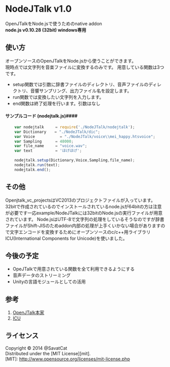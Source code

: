 NodeJTalk v1.0
=========
OpenJTalkをNode.jsで使うためのnative addon  
**node.js v0.10.28 (32bit) windows専用**

使い方
------
オープンソースのOpenJTalkをNode.jsから使うことができます。  
現時点では文字列を音楽ファイルに変換するのみです。
用意している関数は3つです。
+ setup関数では引数に辞書ファイルのディレクトリ、音声ファイルのディレクトリ、音響サンプリング、出力ファイル名を設定します。
+   run関数では変換したい文字列を入力します。
+   end関数は終了処理を行います。引数はなし
#### サンプルコード (nodejtalk.js)####
```javascript
    var nodejtalk     = require('./NodeJTalk/nodejtalk');
    var Dictionary 　 = "./NodeJTalk/dic";  
    var Voice	        = "./NodeJTalk/voice\\mei_happy.htsvoice";  
    var Sampling      = 48000;  
    var file_name     = "voice.wav";  
    var text          = 'ほげほげ'; 
    
    nodejtalk.setup(Dictionary,Voice,Sampling,file_name); 
    nodejtalk.run(text);  
    nodejtalk.end();  
```
その他
------
Openjtalk_vc_projectsはVC2013のプロジェクトファイルが入っています。32bitで作成されているのでインストールされているnode.jsが64bitの方は注意が必要です一応example/NodeJTalkには32bitのNode.jsの実行ファイルが用意されています。
Node.jsはUTF-8で文字列の処理をしているそうなのですが辞書ファイルがShift-JISのためaddon内部の処理が上手くいかない場合がありますので文字エンコードを変換するためにオープンソースのc/c++用ライブラリICU(International Components for Unicode)を使いました。

今後の予定
-----
+ OpeJTalkで用意されている関数を全て利用できるようにする
+ 音声データのストリーミング
+ Unityの言語モジュールとしての活用

参考
-----
1. [OpenJTalk本家](http://open-jtalk.sourceforge.net/)
2. [ICU](http://site.icu-project.org/)

ライセンス
----------
Copyright &copy; 2014 @SavatCat   
Distributed under the [MIT License][mit].   
[MIT]: http://www.opensource.org/licenses/mit-license.php
